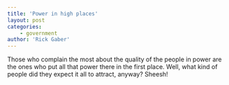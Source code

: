 ```yaml
---
title: 'Power in high places'
layout: post
categories:
    - government
author: 'Rick Gaber'
---
```


Those who complain the most about the quality of the people in power are the ones who put all that power there in the first place. Well, what kind of people did they expect it all to attract, anyway? Sheesh!
